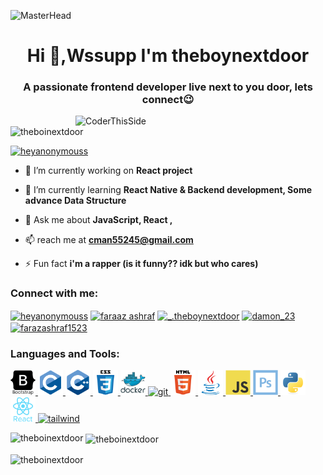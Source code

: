 ![MasterHead](https://mir-s3-cdn-cf.behance.net/project_modules/fs/54b6c068097599.5b50bca476b9b.gif)
<h1 align="center">Hi 👋,Wssupp I'm theboynextdoor</h1>
<h3 align="center">A passionate frontend developer live next to you door, lets connect😉</h3>

<img align="right" width="400" alt="CoderThisSide" src="https://media.tenor.com/YZPnGuPeZv8AAAAd/coding.gif">

<p align="left"> <img src="https://komarev.com/ghpvc/?username=theboinextdoor&label=Profile%20views&color=0e75b6&style=flat" alt="theboinextdoor" /> </p>

<p align="left"> <a href="https://twitter.com/heyanonymouss" target="blank"><img src="https://img.shields.io/twitter/follow/heyanonymouss?logo=twitter&style=for-the-badge" alt="heyanonymouss" /></a> </p>

- 🔭 I’m currently working on **React project**

- 🌱 I’m currently learning **React Native & Backend development, Some advance Data Structure**

- 💬 Ask me about **JavaScript, React ,**

- 📫 reach me at **cman55245@gmail.com**

- ⚡ Fun fact **i'm a rapper (is it funny?? idk but who cares)**

<h3 align="left">Connect with me:</h3>
<p align="left">
<a href="https://twitter.com/heyanonymouss" target="blank"><img align="center" src="https://raw.githubusercontent.com/rahuldkjain/github-profile-readme-generator/master/src/images/icons/Social/twitter.svg" alt="heyanonymouss" height="30" width="40" /></a>
<a href="https://linkedin.com/in/faraaz ashraf" target="blank"><img align="center" src="https://raw.githubusercontent.com/rahuldkjain/github-profile-readme-generator/master/src/images/icons/Social/linked-in-alt.svg" alt="faraaz ashraf" height="30" width="40" /></a>
<a href="https://instagram.com/_.theboynextdoor" target="blank"><img align="center" src="https://raw.githubusercontent.com/rahuldkjain/github-profile-readme-generator/master/src/images/icons/Social/instagram.svg" alt="_.theboynextdoor" height="30" width="40" /></a>
<a href="https://www.leetcode.com/damon_23" target="blank"><img align="center" src="https://raw.githubusercontent.com/rahuldkjain/github-profile-readme-generator/master/src/images/icons/Social/leet-code.svg" alt="damon_23" height="30" width="40" /></a>
<a href="https://auth.geeksforgeeks.org/user/farazashraf1523" target="blank"><img align="center" src="https://raw.githubusercontent.com/rahuldkjain/github-profile-readme-generator/master/src/images/icons/Social/geeks-for-geeks.svg" alt="farazashraf1523" height="30" width="40" /></a>
</p>

<h3 align="left">Languages and Tools:</h3>
<p align="left"> <a href="https://getbootstrap.com" target="_blank" rel="noreferrer"> <img src="https://raw.githubusercontent.com/devicons/devicon/master/icons/bootstrap/bootstrap-plain-wordmark.svg" alt="bootstrap" width="40" height="40"/> </a> <a href="https://www.cprogramming.com/" target="_blank" rel="noreferrer"> <img src="https://raw.githubusercontent.com/devicons/devicon/master/icons/c/c-original.svg" alt="c" width="40" height="40"/> </a> <a href="https://www.w3schools.com/cpp/" target="_blank" rel="noreferrer"> <img src="https://raw.githubusercontent.com/devicons/devicon/master/icons/cplusplus/cplusplus-original.svg" alt="cplusplus" width="40" height="40"/> </a> <a href="https://www.w3schools.com/css/" target="_blank" rel="noreferrer"> <img src="https://raw.githubusercontent.com/devicons/devicon/master/icons/css3/css3-original-wordmark.svg" alt="css3" width="40" height="40"/> </a> <a href="https://www.docker.com/" target="_blank" rel="noreferrer"> <img src="https://raw.githubusercontent.com/devicons/devicon/master/icons/docker/docker-original-wordmark.svg" alt="docker" width="40" height="40"/> </a> <a href="https://git-scm.com/" target="_blank" rel="noreferrer"> <img src="https://www.vectorlogo.zone/logos/git-scm/git-scm-icon.svg" alt="git" width="40" height="40"/> </a> <a href="https://www.w3.org/html/" target="_blank" rel="noreferrer"> <img src="https://raw.githubusercontent.com/devicons/devicon/master/icons/html5/html5-original-wordmark.svg" alt="html5" width="40" height="40"/> </a> <a href="https://www.java.com" target="_blank" rel="noreferrer"> <img src="https://raw.githubusercontent.com/devicons/devicon/master/icons/java/java-original.svg" alt="java" width="40" height="40"/> </a> <a href="https://developer.mozilla.org/en-US/docs/Web/JavaScript" target="_blank" rel="noreferrer"> <img src="https://raw.githubusercontent.com/devicons/devicon/master/icons/javascript/javascript-original.svg" alt="javascript" width="40" height="40"/> </a> <a href="https://www.photoshop.com/en" target="_blank" rel="noreferrer"> <img src="https://raw.githubusercontent.com/devicons/devicon/master/icons/photoshop/photoshop-line.svg" alt="photoshop" width="40" height="40"/> </a> <a href="https://www.python.org" target="_blank" rel="noreferrer"> <img src="https://raw.githubusercontent.com/devicons/devicon/master/icons/python/python-original.svg" alt="python" width="40" height="40"/> </a> <a href="https://reactjs.org/" target="_blank" rel="noreferrer"> <img src="https://raw.githubusercontent.com/devicons/devicon/master/icons/react/react-original-wordmark.svg" alt="react" width="40" height="40"/> </a> <a href="https://tailwindcss.com/" target="_blank" rel="noreferrer"> <img src="https://www.vectorlogo.zone/logos/tailwindcss/tailwindcss-icon.svg" alt="tailwind" width="40" height="40"/> </a> </p>

<p><img align="left" src="https://github-readme-stats.vercel.app/api/top-langs?username=theboinextdoor&show_icons=true&locale=en&layout=compact" alt="theboinextdoor" /></p>

<p>&nbsp;<img align="center" src="https://github-readme-stats.vercel.app/api?username=theboinextdoor&show_icons=true&locale=en" alt="theboinextdoor" /></p>

<p><img align="center" src="https://github-readme-streak-stats.herokuapp.com/?user=theboinextdoor&" alt="theboinextdoor" /></p>
